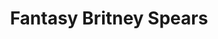 ---
title: Fantasy Britney Spears  
category: Eau de Parfum  
gender: Female  
img: fantasy–britney spears.png  
description: Fantasy de Britney Spears es una fragancia golosa y romántica que captura la esencia de un cuento de hadas moderno. Su apertura frutal de kiwi, lichi y membrillo se mezcla con un corazón floral de jazmín y orquídea, envuelto en un fondo cálido de chocolate blanco, almizcle y maderas. Ideal para mujeres soñadoras que buscan dejar una estela dulce y envolvente.  
price: 23100  
---